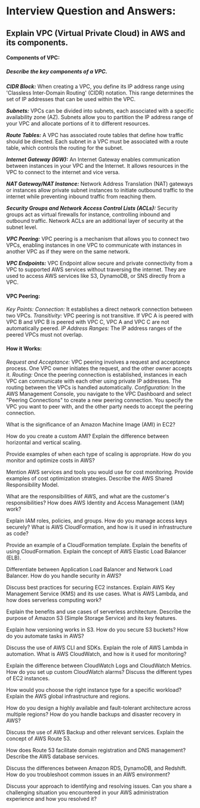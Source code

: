 # Interview Question and Answers: 

## Explain VPC (Virtual Private Cloud) in AWS and its components.



#### Components of VPC:
##### Describe the key components of a VPC.


***CIDR Block:*** When creating a VPC, you define its IP address range using 'Classless Inter-Domain Routing' (CIDR) notation. This range determines the set of IP addresses that can be used within the VPC.

***Subnets:*** VPCs can be divided into subnets, each associated with a specific availability zone (AZ). Subnets allow you to partition the IP address range of your VPC and allocate portions of it to different resources.

***Route Tables:*** A VPC has associated route tables that define how traffic should be directed. Each subnet in a VPC must be associated with a route table, which controls the routing for the subnet.

***Internet Gateway (IGW):*** An Internet Gateway enables communication between instances in your VPC and the Internet. It allows resources in the VPC to connect to the internet and vice versa.

***NAT Gateway/NAT Instance:*** Network Address Translation (NAT) gateways or instances allow private subnet instances to initiate outbound traffic to the internet while preventing inbound traffic from reaching them.

***Security Groups and Network Access Control Lists (ACLs):*** Security groups act as virtual firewalls for instance, controlling inbound and outbound traffic. Network ACLs are an additional layer of security at the subnet level.


***VPC Peering:*** VPC peering is a mechanism that allows you to connect two VPCs, enabling instances in one VPC to communicate with instances in another VPC as if they were on the same network.

***VPC Endpoints:*** VPC Endpoint allow secure and private connectivity from a VPC to supported AWS services without traversing the internet. They are used to access AWS services like S3, DynamoDB, or SNS directly from a VPC.

#### VPC Peering:
*Key Points:*
*Connection:* It establishes a direct network connection between two VPCs.
*Transitivity:* VPC peering is not transitive. If VPC A is peered with VPC B and VPC B is peered with VPC C, VPC A and VPC C are not automatically peered.
*IP Address Ranges:* The IP address ranges of the peered VPCs must not overlap.

#### How it Works:

*Request and Acceptance:* VPC peering involves a request and acceptance process. One VPC owner initiates the request, and the other owner accepts it.
*Routing:* Once the peering connection is established, instances in each VPC can communicate with each other using private IP addresses. The routing between the VPCs is handled automatically.
*Configuration:* In the AWS Management Console, you navigate to the VPC Dashboard and select "Peering Connections" to create a new peering connection. You specify the VPC you want to peer with, and the other party needs to accept the peering connection.


What is the significance of an Amazon Machine Image (AMI) in EC2?

How do you create a custom AMI?
Explain the difference between horizontal and vertical scaling.

Provide examples of when each type of scaling is appropriate.
How do you monitor and optimize costs in AWS?

Mention AWS services and tools you would use for cost monitoring.
Provide examples of cost optimization strategies.
Describe the AWS Shared Responsibility Model.

What are the responsibilities of AWS, and what are the customer's responsibilities?
How does AWS Identity and Access Management (IAM) work?

Explain IAM roles, policies, and groups.
How do you manage access keys securely?
What is AWS CloudFormation, and how is it used in infrastructure as code?

Provide an example of a CloudFormation template.
Explain the benefits of using CloudFormation.
Explain the concept of AWS Elastic Load Balancer (ELB).

Differentiate between Application Load Balancer and Network Load Balancer.
How do you handle security in AWS?

Discuss best practices for securing EC2 instances.
Explain AWS Key Management Service (KMS) and its use cases.
What is AWS Lambda, and how does serverless computing work?

Explain the benefits and use cases of serverless architecture.
Describe the purpose of Amazon S3 (Simple Storage Service) and its key features.

Explain how versioning works in S3.
How do you secure S3 buckets?
How do you automate tasks in AWS?

Discuss the use of AWS CLI and SDKs.
Explain the role of AWS Lambda in automation.
What is AWS CloudWatch, and how is it used for monitoring?

Explain the difference between CloudWatch Logs and CloudWatch Metrics.
How do you set up custom CloudWatch alarms?
Discuss the different types of EC2 instances.

How would you choose the right instance type for a specific workload?
Explain the AWS global infrastructure and regions.

How do you design a highly available and fault-tolerant architecture across multiple regions?
How do you handle backups and disaster recovery in AWS?

Discuss the use of AWS Backup and other relevant services.
Explain the concept of AWS Route 53.

How does Route 53 facilitate domain registration and DNS management?
Describe the AWS database services.

Discuss the differences between Amazon RDS, DynamoDB, and Redshift.
How do you troubleshoot common issues in an AWS environment?

Discuss your approach to identifying and resolving issues.
Can you share a challenging situation you encountered in your AWS administration experience and how you resolved it?